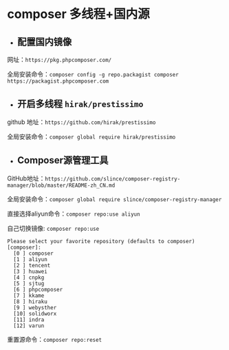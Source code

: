 # composer 多线程+国内源

- ## 配置国内镜像

网址：``https://pkg.phpcomposer.com/``

全局安装命令：``composer config -g repo.packagist composer https://packagist.phpcomposer.com``
 
 
- ## 开启多线程 ``hirak/prestissimo``

github 地址：``https://github.com/hirak/prestissimo``

全局安装命令：``composer global require hirak/prestissimo``

- ## Composer源管理工具

GitHub地址：``https://github.com/slince/composer-registry-manager/blob/master/README-zh_CN.md``

全局安装命令：``composer global require slince/composer-registry-manager``

直接选择aliyun命令：``composer repo:use aliyun``

自己切换镜像: ``composer repo:use``
    
    Please select your favorite repository (defaults to composer) [composer]:
      [0 ] composer
      [1 ] aliyun
      [2 ] tencent
      [3 ] huawei
      [4 ] cnpkg
      [5 ] sjtug
      [6 ] phpcomposer
      [7 ] kkame
      [8 ] hiraku
      [9 ] webysther
      [10] solidworx
      [11] indra
      [12] varun

重置源命令：``composer repo:reset``